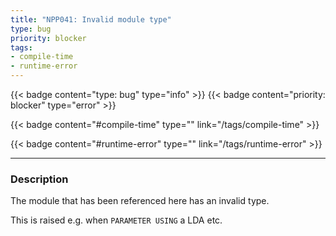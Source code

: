 ```yaml
---
title: "NPP041: Invalid module type"
type: bug
priority: blocker
tags:
- compile-time 
- runtime-error 
---
```


{{< badge content="type: bug" type="info" >}}
{{< badge content="priority: blocker" type="error" >}}


{{< badge content="#compile-time" type="" link="/tags/compile-time" >}}

{{< badge content="#runtime-error" type="" link="/tags/runtime-error" >}}

---

### Description
The module that has been referenced here has an invalid type.

This is raised e.g. when `PARAMETER USING` a LDA etc.
